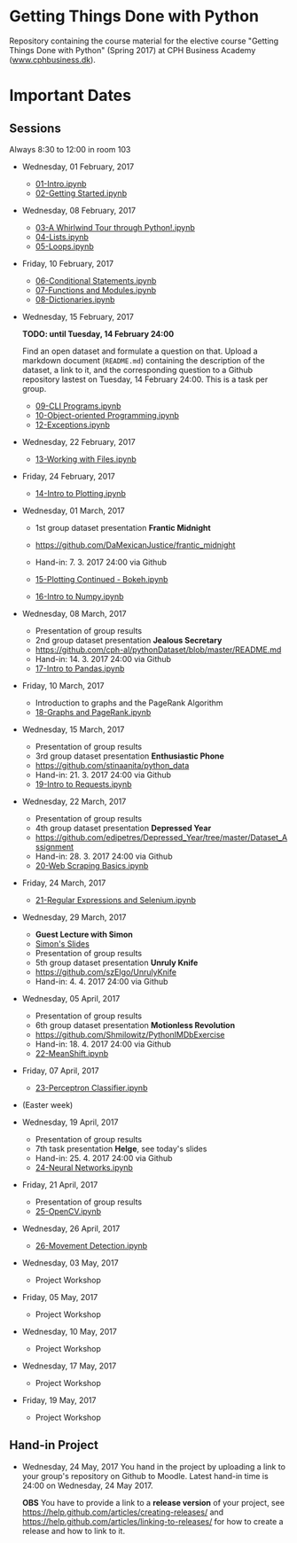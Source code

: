 # Getting Things Done with Python

Repository containing the course material for the elective course "Getting Things Done with Python" (Spring 2017) at CPH Business Academy (www.cphbusiness.dk).

# Important Dates

## Sessions

Always 8:30 to 12:00 in room 103

  * Wednesday, 01 February, 2017

    * [01-Intro.ipynb](notebooks/01-Intro.ipynb)
    * [02-Getting Started.ipynb](notebooks/02-Getting%20Started.ipynb)

  * Wednesday, 08 February, 2017

    * [03-A Whirlwind Tour through Python!.ipynb](notebooks/03-A%20Whirlwind%20Tour%20through%20Python!.ipynb)
    * [04-Lists.ipynb](notebooks/04-Lists.ipynb)
    * [05-Loops.ipynb](notebooks/05-Loops.ipynb)

  * Friday, 10 February, 2017
    * [06-Conditional Statements.ipynb](notebooks/06-Conditional%20Statements.ipynb)
    * [07-Functions and Modules.ipynb](notebooks/07-Functions%20and%20Modules.ipynb)
    * [08-Dictionaries.ipynb](notebooks/08-Dictionaries.ipynb)

  * Wednesday, 15 February, 2017

    **TODO: until Tuesday, 14 February 24:00**

    Find an open dataset and formulate a question on that. Upload a markdown document (`README.md`) containing the description of the dataset, a link to it, and the corresponding question to a Github repository lastest on Tuesday, 14 February 24:00. This is a task per group.

    * [09-CLI Programs.ipynb](notebooks/09-CLI%20Programs.ipynb)
    * [10-Object-oriented Programming.ipynb](notebooks/10-Object-oriented%20Programming.ipynb)
    * [12-Exceptions.ipynb](notebooks/12-Exceptions.ipynb)


  * Wednesday, 22 February, 2017

    * [13-Working with Files.ipynb](notebooks/13-Working%20with%20Files.ipynb)

  * Friday, 24 February, 2017

    * [14-Intro to Plotting.ipynb](notebooks/14-Intro%20to%20Plotting.ipynb)

  * Wednesday, 01 March, 2017
    * 1st group dataset presentation **Frantic Midnight**
    * https://github.com/DaMexicanJustice/frantic_midnight
    * Hand-in: 7. 3. 2017 24:00 via Github

    * [15-Plotting Continued - Bokeh.ipynb](notebooks/15-Plotting%20Continued%20-%20Bokeh.ipynb)
    * [16-Intro to Numpy.ipynb](notebooks/16-Intro%20to%20Numpy.ipynb)

  * Wednesday, 08 March, 2017

    * Presentation of group results
    * 2nd group dataset presentation **Jealous Secretary**
    * https://github.com/cph-al/pythonDataset/blob/master/README.md
    * Hand-in: 14. 3. 2017 24:00 via Github
    * [17-Intro to Pandas.ipynb](notebooks/17-Intro%20to%20Pandas.ipynb)

  * Friday, 10 March, 2017

    * Introduction to graphs and the PageRank Algorithm
    * [18-Graphs and PageRank.ipynb](notebooks/18-Graphs%20and%20PageRank.ipynb)

  * Wednesday, 15 March, 2017

    * Presentation of group results
    * 3rd group dataset presentation **Enthusiastic Phone**
    * https://github.com/stinaanita/python_data
    * Hand-in: 21. 3. 2017 24:00 via Github
    * [19-Intro to Requests.ipynb](notebooks/19-Intro%20to%20Requests.ipynb)

  * Wednesday, 22 March, 2017

    * Presentation of group results
    * 4th group dataset presentation **Depressed Year**
    * https://github.com/edipetres/Depressed_Year/tree/master/Dataset_Assignment
    * Hand-in: 28. 3. 2017 24:00 via Github
    * [20-Web Scraping Basics.ipynb](notebooks/20-Web%20Scraping%20Basics.ipynb)

  * Friday, 24 March, 2017

    * [21-Regular Expressions and Selenium.ipynb](notebooks/21-Regular%20Expressions%20and%20Selenium.ipynb)

  * Wednesday, 29 March, 2017

    * **Guest Lecture with Simon**
    * [Simon's Slides](guest_lecture/Python%20i%20Bolighed-v2.pdf)
    * Presentation of group results
    * 5th group dataset presentation **Unruly Knife**
    * https://github.com/szEIgo/UnrulyKnife
    * Hand-in: 4. 4. 2017 24:00 via Github


  * Wednesday, 05 April, 2017

    * Presentation of group results
    * 6th group dataset presentation **Motionless Revolution**
    * https://github.com/Shmilowitz/PythonIMDbExercise
    * Hand-in: 18. 4. 2017 24:00 via Github
    * [22-MeanShift.ipynb](notebooks/22-MeanShift.ipynb)


  * Friday, 07 April, 2017
    * [23-Perceptron Classifier.ipynb](notebooks/23-Perceptron%20Classifier.ipynb)
  * (Easter week)
  * Wednesday, 19 April, 2017
    * Presentation of group results
    * 7th task presentation **Helge**, see today's slides
    * Hand-in: 25. 4. 2017 24:00 via Github
    * [24-Neural Networks.ipynb](notebooks/24-Neural%20Networks.ipynb)
  * Friday, 21 April, 2017
    * Presentation of group results
    * [25-OpenCV.ipynb](notebooks/25-OpenCV.ipynb)
  * Wednesday, 26 April, 2017
    * [26-Movement Detection.ipynb](notebooks/26-Movement%20Detection.ipynb)
  * Wednesday, 03 May, 2017
    * Project Workshop
  * Friday, 05 May, 2017
    * Project Workshop
  * Wednesday, 10 May, 2017
    * Project Workshop
  * Wednesday, 17 May, 2017
    * Project Workshop
  * Friday, 19 May, 2017
    * Project Workshop

## Hand-in Project

  * Wednesday, 24 May, 2017
    You hand in the project by uploading a link to your group's repository on Github to Moodle. Latest hand-in time is 24:00 on Wednesday, 24 May 2017.
  
    **OBS** You have to provide a link to a **release version** of your project, see https://help.github.com/articles/creating-releases/ and https://help.github.com/articles/linking-to-releases/ for how to create a release and how to link to it.
